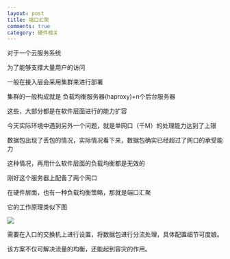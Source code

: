 ```yaml
---
layout: post
title: 端口汇聚
comments: true
category: 硬件相关
---
```

对于一个云服务系统

为了能够支撑大量用户的访问

一般在接入层会采用集群来进行部署

集群的一般构成就是 负载均衡服务器(haproxy)+n个后台服务器

这些，大部分都是在软件层面进行的能力扩容

今天实际环境中遇到另外一个问题，就是单网口（千M）的处理能力达到了上限

数据包出现了丢包的情况，实际情况看下来，数据包确实已经超过了网口的承受能力

这种情况，再用什么软件层面的负载均衡都是无效的

刚好这个服务器上配备了两个网口

在硬件层面，也有一种负载均衡策略，那就是端口汇聚

它的工作原理类似下图

![](http://i0.wp.com/mxm.neland.cn/wp-content/uploads/2015/11/d000baa1cd11728ba87e6e61c8fcc3cec3fd2c26.jpg)

需要在入口的交换机上进行设置，将数据包进行分流处理，具体配置细节可度娘。

该方案不仅可解决流量的均衡，还能起到容灾的作用。